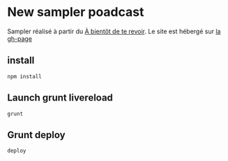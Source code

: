 # New sampler poadcast
Sampler réalisé à partir du [À bientôt de te revoir](https://www.binge.audio/category/a-bientot-de-te-revoir/). Le site est hébergé sur [la gh-page]()

## install
`npm install`

## Launch grunt livereload
`grunt`

## Grunt deploy
`deploy`
